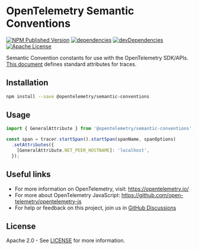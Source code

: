 # OpenTelemetry Semantic Conventions

[![NPM Published Version][npm-img]][npm-url]
[![dependencies][dependencies-image]][dependencies-url]
[![devDependencies][devDependencies-image]][devDependencies-url]
[![Apache License][license-image]][license-image]

Semantic Convention constants for use with the OpenTelemetry SDK/APIs. [This document][trace-semantic_conventions] defines standard attributes for traces.

## Installation

```bash
npm install --save @opentelemetry/semantic-conventions
```

## Usage

```ts
import { GeneralAttribute } from '@opentelemetry/semantic-conventions';

const span = tracer.startSpan().startSpan(spanName, spanOptions)
  .setAttributes({
    [GeneralAttribute.NET_PEER_HOSTNAME]: 'localhost',
  });
```

## Useful links

- For more information on OpenTelemetry, visit: <https://opentelemetry.io/>
- For more about OpenTelemetry JavaScript: <https://github.com/open-telemetry/opentelemetry-js>
- For help or feedback on this project, join us in [GitHub Discussions][discussions-url]

## License

Apache 2.0 - See [LICENSE][license-url] for more information.

[discussions-url]: https://github.com/open-telemetry/opentelemetry-js/discussions
[license-url]: https://github.com/open-telemetry/opentelemetry-js/blob/main/LICENSE
[license-image]: https://img.shields.io/badge/license-Apache_2.0-green.svg?style=flat
[dependencies-image]: https://status.david-dm.org/gh/open-telemetry/opentelemetry-js.svg?path=packages%2Fopentelemetry-semantic-conventions
[dependencies-url]: https://david-dm.org/open-telemetry/opentelemetry-js?path=packages%2Fopentelemetry-semantic-conventions
[devDependencies-image]: https://status.david-dm.org/gh/open-telemetry/opentelemetry-js.svg?path=packages%2Fopentelemetry-semantic-conventions&type=dev
[devDependencies-url]: https://david-dm.org/open-telemetry/opentelemetry-js?path=packages%2Fopentelemetry-semantic-conventions&type=dev
[npm-url]: https://www.npmjs.com/package/@opentelemetry/semantic-conventions
[npm-img]: https://badge.fury.io/js/%40opentelemetry%2Fsemantic-conventions.svg

[trace-semantic_conventions]: https://github.com/open-telemetry/opentelemetry-specification/tree/master/specification/trace/semantic_conventions
